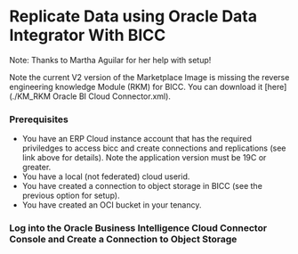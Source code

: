 # **Replicate Data using Oracle Data Integrator With BICC**

Note:  Thanks to Martha Aguilar for her help with setup!

Note the current V2 version of the Marketplace Image is missing the reverse engineering knowledge Module (RKM) for BICC.  You can download it [here](./KM_RKM Oracle BI Cloud Connector.xml).

### **Prerequisites**

- You have an ERP Cloud instance account that has the required priviledges to access bicc and create connections and replications (see link above for details).  Note the application version must be 19C or greater.
- You have a local (not federated) cloud userid.
- You have created a connection to object storage in BICC (see the previous option for setup).
- You have created an OCI bucket in your tenancy.

### **Log into the Oracle Business Intelligence Cloud Connector Console	and Create a Connection to Object Storage**

